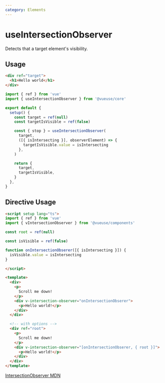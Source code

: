 ```yaml
---
category: Elements
---
```


# useIntersectionObserver

Detects that a target element's visibility.

## Usage

```html
<div ref="target">
  <h1>Hello world</h1>
</div>
```

```js
import { ref } from 'vue'
import { useIntersectionObserver } from '@vueuse/core'

export default {
  setup() {
    const target = ref(null)
    const targetIsVisible = ref(false)

    const { stop } = useIntersectionObserver(
      target,
      ([{ isIntersecting }], observerElement) => {
        targetIsVisible.value = isIntersecting
      },
    )

    return {
      target,
      targetIsVisible,
    }
  },
}
```

## Directive Usage

```html
<script setup lang="ts">
import { ref } from 'vue'
import { vIntersectionObserver } from '@vueuse/components'

const root = ref(null)

const isVisible = ref(false)

function onIntersectionObserer([{ isIntersecting }]) {
  isVisible.value = isIntersecting
}

</script>

<template>
  <div>
    <p>
      Scroll me down!
    </p>
    <div v-intersection-observer="onIntersectionObserer">
      <p>Hello world!</p>
    </div>
  </div>

  <!-- with options -->
  <div ref="root">
    <p>
      Scroll me down!
    </p>
    <div v-intersection-observer="[onIntersectionObserer, { root }]">
      <p>Hello world!</p>
    </div>
  </div>
</template>
```


[IntersectionObserver MDN](https://developer.mozilla.org/en-US/docs/Web/API/IntersectionObserver/IntersectionObserver)
